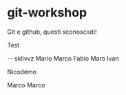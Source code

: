 # git-workshop
 
Git e github, questi sconosciuti!

Test

-- sklivvz
Mario
Marco
Fabio
Maro
Ivan

Nicodemo

Marco Marco


